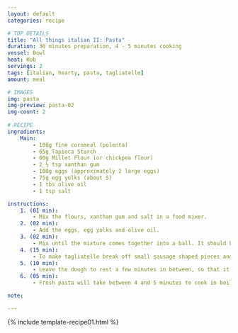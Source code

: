 ```yaml
---
layout: default
categories: recipe

# TOP DETAILS
title: "All things italian II: Pasta"
duration: 30 minutes preparation, 4 - 5 minutes cooking
vessel: Bowl
heat: Hob
servings: 2
tags: [italian, hearty, pasta, tagliatelle]
amount: meal

# IMAGES
img: pasta
img-preview: pasta-02
img-count: 2
  
# RECIPE  
ingredients:
    Main:
        - 100g fine cornmeal (polenta)
        - 65g Tapioca Starch
        - 60g Millet Flour (or chickpea flour)
        - 2 ½ tsp xanthan gum
        - 100g eggs (approximately 2 large eggs)
        - 75g egg yolks (about 5)
        - 1 tbs olive oil
        - 1 tsp salt

instructions:
    1. (01 min):
        - Mix the flours, xanthan gum and salt in a food mixer.
    2. (02 min): 
        - Add the eggs, egg yolks and olive oil.
    3. (02 min):
        - Mix until the mixture comes together into a ball. It should be slightly sticky to the touch. Wrap in cling film and refrigerate for 1 hour.
    4. (15 min): 
        - To make tagliatelle break off small sausage shaped pieces and roll the dough out into longer sausage shapes by hand. Rest it for a few minutes, then roll out again and flatten with a rolling pin, or, (if you have) use a pasta machine to roll out thinner.
    5. (10 min): 
        - Leave the dough to rest a few minutes in between, so that it dries a little and doesn’t stick to the rollers.
    6. (05 min):
        - Fresh pasta will take between 4 and 5 minutes to cook in boiling salted water. Make sure to have plenty of water, you will need at least 1 litre per 100g of pasta.

note: 

---
```

<!--more-->

{% include template-recipe01.html %}


